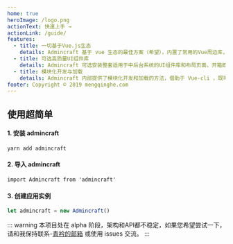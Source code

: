 ```yaml
---
home: true
heroImage: /logo.png
actionText: 快速上手 →
actionLink: /guide/
features:
  - title: 一切基于Vue.js生态
    details: Admincraft 基于 vue 生态的最佳方案（希望），内置了常用的Vue周边库，并且提供了丰富的配置项让您自由配置。
  - title: 可选高质量UI组件库
    details: Admincraft 可选安装整套适用于中后台系统的UI组件库和布局页面，开箱即用。但是 Admincraft 不会强制您使用它们，您可以使用自己喜欢的其他UI组件库。
  - title: 模块化开发与加载
    details: Admincraft 内部提供了模块化开发和加载的方法，借助于 Vue-cli ，既可把代码打包成能分布部署的“模块”，又能在任何时候加载一个模块。使用了 Admincraft 的项目看起来就像是一节节火车车厢，首尾相连（模块串联）就成了一列巨大的列车。
footer: Copyright © 2019 mengqinghe.com
---
```


## 使用超简单

#### 1. 安装 admincraft

```
yarn add admincraft
```

#### 2. 导入 admincraft

```
import Admincraft from 'admincraft'
```

#### 3. 创建应用实例

```javascript
let admincraft = new Admincraft()
```

::: warning
本项目处在 alpha 阶段，架构和API都不稳定，如果您希望尝试一下，请和我保持联系-[青衿的邮箱](mailto:122274389@qq.com) 或使用 issues 交流。
:::
